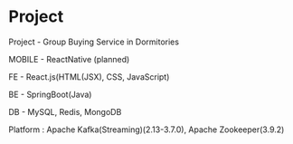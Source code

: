 # Project
Project - Group Buying Service in Dormitories

MOBILE - ReactNative (planned)

FE - React.js(HTML(JSX), CSS, JavaScript)

BE - SpringBoot(Java)

DB - MySQL, Redis, MongoDB

Platform : Apache Kafka(Streaming)(2.13-3.7.0), Apache Zookeeper(3.9.2)
